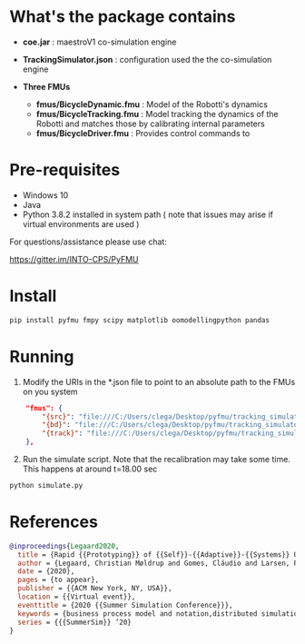 # What's the package contains

* **coe.jar** : maestroV1 co-simulation engine
* **TrackingSimulator.json** : configuration used the the co-simulation engine

* **Three FMUs**
	* **fmus/BicycleDynamic.fmu** : Model of the Robotti's dynamics
	* **fmus/BicycleTracking.fmu** : Model tracking the dynamics of the Robotti and matches those by calibrating internal parameters
	* **fmus/BicycleDriver.fmu** : Provides control commands to 


# Pre-requisites
* Windows 10
* Java
* Python 3.8.2 installed in system path ( note that issues may arise if virtual environments are used )

For questions/assistance please use chat:

https://gitter.im/INTO-CPS/PyFMU

# Install

``` bash
pip install pyfmu fmpy scipy matplotlib oomodellingpython pandas
```



# Running

1. Modify the URIs in the *.json file to point to an absolute path to the FMUs on you system

``` json
	"fmus": {
		"{src}": "file:///C:/Users/clega/Desktop/pyfmu/tracking_simulator_results/fmus/BicycleDriver.fmu",
		"{bd}": "file:///C:/Users/clega/Desktop/pyfmu/tracking_simulator_results/fmus/BicycleDynamic.fmu",
		"{track}": "file:///C:/Users/clega/Desktop/pyfmu/tracking_simulator_results/fmus/BicycleTracking.fmu"
	},
```

2. Run the simulate script. Note that the recalibration may take some time. This happens at around t=18.00 sec

``` bash
python simulate.py
```


# References

``` bibtex
@inproceedings{Legaard2020,
  title = {Rapid {{Prototyping}} of {{Self}}-{{Adaptive}}-{{Systems}} Using {{Python Functional Mockup Units}}},
  author = {Legaard, Christian Møldrup and Gomes, Cláudio and Larsen, Peter Gorm and Foldager, Frederik F.},
  date = {2020},
  pages = {to appear},
  publisher = {{ACM New York, NY, USA}},
  location = {{Virtual event}},
  eventtitle = {2020 {{Summer Simulation Conference}}},
  keywords = {business process model and notation,distributed simulation,high level architecture,model driven architecture},
  series = {{{SummerSim}} ’20}
}
```